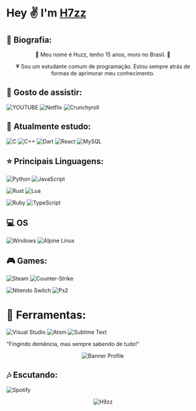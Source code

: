 # Hey ✌️ I'm [H7zz](https://github.com/H9zz)

## 📗 Biografia:

<p align="center">🐷 Meu nome é Huzz, tenho 15 anos, moro no Brasil. 🐷 
</p>

<p align="center">💗 Sou um estudante comum de programação. Estou sempre atrás de formas de aprimorar meu conhecimento.
</p>


## 🎈 Gosto de assistir:

 ![YOUTUBE](https://img.shields.io/badge/YouTube-FF0000?style=for-the-badge&logo=youtube&logoColor=white)
 ![Netflix](https://img.shields.io/badge/Netflix-E50914?style=for-the-badge&logo=netflix&logoColor=white)
 ![Crunchyroll](https://img.shields.io/badge/Crunchyroll-F47521?style=for-the-badge&logo=crunchyroll&logoColor=white)

## 🎒 Atualmente estudo:

 ![C](https://img.shields.io/badge/C-00599C?style=for-the-badge&logo=c&logoColor=white)
 ![C++](https://img.shields.io/badge/C%2B%2B-00599C?style=for-the-badge&logo=c%2B%2B&logoColor=white)
 ![Dart](https://img.shields.io/badge/Dart-0175C2?style=for-the-badge&logo=dart&logoColor=white)
 ![React](https://img.shields.io/badge/React-20232A?style=for-the-badge&logo=react&logoColor=61DAFB)
 ![MySQL](https://img.shields.io/badge/MySQL-00000F?style=for-the-badge&logo=mysql&logoColor=white)
## ⭐ Principais Linguagens:

 ![Python](https://img.shields.io/badge/python%20-%2314354C.svg?&style=for-the-badge&logo=python&logoColor=white)
 ![JavaScript](https://img.shields.io/badge/javascript%20-%23323330.svg?&style=for-the-badge&logo=javascript&logoColor=%23F7DF1E)

 ![Rust](https://img.shields.io/badge/rust%20-%2314354C.svg?&style=for-the-badge&logo=rust&logoColor=white)
 ![Lua](https://img.shields.io/badge/Lua-2C2D72?style=for-the-badge&logo=lua&logoColor=white)
 
 ![Ruby](https://img.shields.io/badge/Ruby-CC342D?style=for-the-badge&logo=ruby&logoColor=white)
 ![TypeScript](https://img.shields.io/badge/TypeScript-007ACC?style=for-the-badge&logo=typescript&logoColor=white)

## 💻 OS
 ![Windows](https://img.shields.io/badge/Windows-0078D6?style=for-the-badge&logo=windows&logoColor=white)
 ![Alpine Linux](https://img.shields.io/badge/Alpine_Linux-0D597F?style=for-the-badge&logo=alpine-linux&logoColor=white)
 
## 🎮 Games:

![Steam](https://img.shields.io/badge/Steam-000000?style=for-the-badge&logo=steam&logoColor=white)
![Counter-Strike](https://img.shields.io/badge/Counter_Strike-000000?style=for-the-badge&logo=counter-strike&logoColor=white)

![Nitendo Switch](https://img.shields.io/badge/Nintendo_Switch-E60012?style=for-the-badge&logo=nintendo-switch&logoColor=white)
![Ps2](https://img.shields.io/badge/PlayStation-003791?style=for-the-badge&logo=playstation&logoColor=white)

# 🔧 Ferramentas:

![Visual Studio](https://img.shields.io/badge/-007ACC?style=flat&logo=Visual-Studio-Code&logoColor=white&link=https://github.com/H9zz "Visual Studio")
![Atom](https://img.shields.io/badge/-007ACC?style=flat&logo=Atom&logoColor=white&link=https://github.com/0xKonrad "Atom")
![Sublime Text](https://img.shields.io/badge/-007ACC?style=flat&logo=Sublime-Text&logoColor=white&link=https://github.com/0xKonrad "Sublime Text")

"Fingindo demência, mas sempre sabendo de tudo!" 
<p align="center"><img src="https://media.discordapp.net/attachments/790300035078160394/791777766563119114/o1601565086274293.png" alt="Banner Profile"/></p>

<p align="left">

## 🎶 Escutando:

![Spotify](https://now-playing-codestackr.vercel.app/api/spotify-playing)

<p align="center"><img src="https://github-readme-stats.vercel.app/api?username=H9zz&theme=graywhite&show_icons=true" alt="H9zz"/></p>


